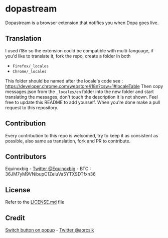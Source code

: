 # dopastream
Dopastream is a browser extension that notifies you when Dopa goes live.

## Translation
I used i18n so the extension could be compatible with multi-language,
if you'd like to translate it, fork the repo, create a folder in both

- `Firefox/_locales`
- `Chrome/_locales`

This folder should be named after the locale's code see : https://developer.chrome.com/webstore/i18n?csw=1#localeTable
Then copy messages.json from the `_locales/en` folder into the new folder and start translating the messages, don't touch the description it is not shown.
Feel free to update this README to add yourself.
When you're done make a pull request to this repository.

## Contribution
Every contribution to this repo is welcomed, try to keep it as consistent as possible, also same as translation, fork and PR to contribute.

## Contributors

Equinoxbig - [Twitter @Equinoxbig](https://twitter.com/Equinoxbig) - BTC : 36JM7yM9VNibupC1ZeiuVa5YTXSDTfxn36

## License

Refer to the [LICENSE.md](https://github.com/Equinoxbig/dopastream/blob/master/LICENSE.md) file

## Credit

[Switch button on popup](https://codepen.io/aorcsik/pen/OPMyQp) - [Twitter @aorcsik](https://twitter.com/aorcsik)